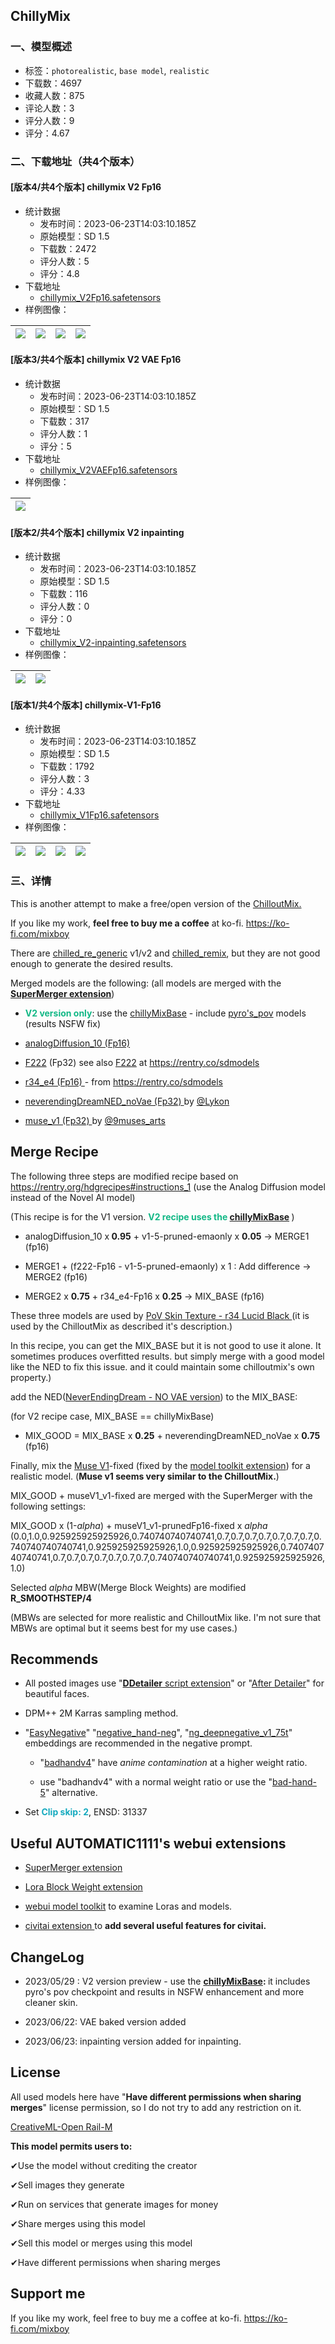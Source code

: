 ## ChillyMix
### 一、模型概述

- 标签：`photorealistic`, `base model`, `realistic`
- 下载数：4697
- 收藏人数：875
- 评论人数：3
- 评分人数：9
- 评分：4.67

### 二、下载地址（共4个版本）

#### [版本4/共4个版本] chillymix V2 Fp16

- 统计数据
  - 发布时间：2023-06-23T14:03:10.185Z
  - 原始模型：SD 1.5
  - 下载数：2472
  - 评分人数：5
  - 评分：4.8
- 下载地址
  - [chillymix_V2Fp16.safetensors](https://civitai.com/api/download/models/83785)
- 样例图像：

| <img src="https://image.civitai.com/xG1nkqKTMzGDvpLrqFT7WA/3d3bedaf-8bf5-4a68-88eb-4b5276414fa3/width=450/959174.jpeg" /> | <img src="https://image.civitai.com/xG1nkqKTMzGDvpLrqFT7WA/4080e520-1170-4789-a9cd-dc6187e48c32/width=450/958483.jpeg" /> | <img src="https://image.civitai.com/xG1nkqKTMzGDvpLrqFT7WA/01ab88e2-6ef9-4144-8955-9774d5718ee6/width=450/945613.jpeg" /> | <img src="https://image.civitai.com/xG1nkqKTMzGDvpLrqFT7WA/e8bbf8cf-a7fa-41f3-bae4-71e67910e945/width=450/958590.jpeg" /> |
| ---- | ---- | ---- | ---- |

#### [版本3/共4个版本] chillymix V2 VAE Fp16

- 统计数据
  - 发布时间：2023-06-23T14:03:10.185Z
  - 原始模型：SD 1.5
  - 下载数：317
  - 评分人数：1
  - 评分：5
- 下载地址
  - [chillymix_V2VAEFp16.safetensors](https://civitai.com/api/download/models/101588)
- 样例图像：

| <img src="https://image.civitai.com/xG1nkqKTMzGDvpLrqFT7WA/33bbe6ad-9a18-422b-8a94-ff8cd157da8b/width=450/1244647.jpeg" /> |
| ---- |

#### [版本2/共4个版本] chillymix V2 inpainting

- 统计数据
  - 发布时间：2023-06-23T14:03:10.185Z
  - 原始模型：SD 1.5
  - 下载数：116
  - 评分人数：0
  - 评分：0
- 下载地址
  - [chillymix_V2-inpainting.safetensors](https://civitai.com/api/download/models/102204)
- 样例图像：

| <img src="https://image.civitai.com/xG1nkqKTMzGDvpLrqFT7WA/8d9f6ed8-bc9b-4445-ae4e-bcda0a9007bf/width=450/1256505.jpeg" /> | <img src="https://image.civitai.com/xG1nkqKTMzGDvpLrqFT7WA/378ddd80-46c1-48b2-a522-33a50830644d/width=450/1256523.jpeg" /> |
| ---- | ---- |

#### [版本1/共4个版本] chillymix-V1-Fp16

- 统计数据
  - 发布时间：2023-06-23T14:03:10.185Z
  - 原始模型：SD 1.5
  - 下载数：1792
  - 评分人数：3
  - 评分：4.33
- 下载地址
  - [chillymix_V1Fp16.safetensors](https://civitai.com/api/download/models/63220)
- 样例图像：

| <img src="https://image.civitai.com/xG1nkqKTMzGDvpLrqFT7WA/85b9fed2-1adc-42a0-84be-89f107b355d3/width=450/697269.jpeg" /> | <img src="https://image.civitai.com/xG1nkqKTMzGDvpLrqFT7WA/36396496-e777-445f-a1b2-5e3d4919cbbd/width=450/697360.jpeg" /> | <img src="https://image.civitai.com/xG1nkqKTMzGDvpLrqFT7WA/837b5398-fed1-4781-9832-63a842ddd453/width=450/723363.jpeg" /> | <img src="https://image.civitai.com/xG1nkqKTMzGDvpLrqFT7WA/5ac27fa3-ebf1-4a49-9dfe-1d98adce4384/width=450/723590.jpeg" /> |
| ---- | ---- | ---- | ---- |


### 三、详情
<p>This is another attempt to make a free/open version of the <a target="_blank" rel="ugc" href="https://civitai.com/models/6424/chilloutmix">ChilloutMix.</a></p><p>If you like my work, <strong>feel free to buy me a coffee</strong> at ko-fi. <a target="_blank" rel="ugc" href="https://ko-fi.com/mixboy">https://ko-fi.com/mixboy</a></p><p></p><p>There are <a target="_blank" rel="ugc" href="https://yuuyuublog.org/chilled_re-generic_v2/">chilled_re_generic</a> v1/v2 and <a target="_blank" rel="ugc" href="https://huggingface.co/sazyou-roukaku/chilled_remix">chilled_remix</a>, but they are not good enough to generate the desired results.</p><p></p><p>Merged models are the following: (all models are merged with the <a target="_blank" rel="ugc" href="https://github.com/hako-mikan/sd-webui-supermerger"><strong>SuperMerger extension</strong></a>)</p><ul><li><p><strong><span style="color:rgb(18, 184, 134)">V2 version only</span></strong>: use the <a target="_blank" rel="ugc" href="https://civitai.com/models/75706/chillymixbase">chillyMixBase</a> - include <a target="_blank" rel="ugc" href="https://rentry.org/pyros-pov-model">pyro's_pov</a> models (results NSFW fix)</p></li></ul><ul><li><p><a target="_blank" rel="ugc" href="https://civitai.com/models/1265/analog-diffusion">analogDiffusion_10 (Fp16)</a></p></li><li><p><a target="_blank" rel="ugc" href="https://civitai.com/models/1188/f222">F222</a> (Fp32) see also <a target="_blank" rel="ugc" href="https://rentry.co/sdmodels#zeipher-f222-female-nude-better-anatomy">F222</a> at <a target="_blank" rel="ugc" href="https://rentry.co/sdmodels">https://rentry.co/sdmodels</a></p></li><li><p><a target="_blank" rel="ugc" href="https://rentry.co/sdmodels#r34_e4ckpt-6e45cf2c">r34_e4 (Fp16) </a>- from <a target="_blank" rel="ugc" href="https://rentry.co/sdmodels">https://rentry.co/sdmodels</a></p></li><li><p><a target="_blank" rel="ugc" href="https://civitai.com/models/10028?modelVersionId=11931">neverendingDreamNED_noVae (Fp32) </a>by <a target="_blank" rel="ugc" href="https://civitai.com/user/Lykon">@Lykon</a></p></li><li><p><a target="_blank" rel="ugc" href="https://civitai.com/models/13564/musev1">muse_v1 (Fp32) </a>by <a target="_blank" rel="ugc" href="https://civitai.com/user/9muses_arts">@9muses_arts</a></p></li></ul><p></p><h2 id="merge-recipe">Merge Recipe</h2><p>The following three steps are modified recipe based on <a target="_blank" rel="ugc" href="https://rentry.org/hdgrecipes#instructions_1">https://rentry.org/hdgrecipes#instructions_1</a> (use the Analog Diffusion model instead of the Novel AI model)</p><p>(This recipe is for the V1 version. <strong><span style="color:rgb(18, 184, 134)">V2 recipe uses the</span> </strong><a target="_blank" rel="ugc" href="https://civitai.com/models/75706/chillymixbase"><strong>chillyMixBase</strong></a><strong> </strong>)</p><ul><li><p>analogDiffusion_10 x<strong> 0.95</strong> + v1-5-pruned-emaonly x <strong>0.05</strong> -&gt; MERGE1 (fp16)</p></li><li><p>MERGE1 + (f222-Fp16 - v1-5-pruned-emaonly) x 1 : Add difference -&gt; MERGE2 (fp16)</p></li><li><p>MERGE2 x <strong>0.75</strong> + r34_e4-Fp16 x <strong>0.25</strong> -&gt; MIX_BASE (fp16)</p></li></ul><p>These three models are used by <a target="_blank" rel="ugc" href="https://civitai.com/models/4486/pov-skin-texture-r34-lucid-black"><u>PoV Skin Texture - r34 Lucid Black </u></a>(it is used by the ChilloutMix as described it's description.)</p><p></p><p>In this recipe, you can get the MIX_BASE but it is not good to use it alone. It sometimes produces overfitted results. but simply merge with a good model like the NED to fix this issue. and it could maintain some chilloutmix's own property.)</p><p></p><p>add the NED(<a target="_blank" rel="ugc" href="https://civitai.com/models/10028?modelVersionId=11931">NeverEndingDream - NO VAE version</a>) to the MIX_BASE:</p><p>(for V2 recipe case, MIX_BASE == chillyMixBase)</p><ul><li><p>MIX_GOOD = MIX_BASE x <strong>0.25</strong> + neverendingDreamNED_noVae x <strong>0.75</strong> (fp16)</p></li></ul><p></p><p>Finally, mix the <a target="_blank" rel="ugc" href="https://civitai.com/models/13564/musev1">Muse V1</a>-fixed (fixed by the <a target="_blank" rel="ugc" href="https://github.com/arenasys/stable-diffusion-webui-model-toolkit">model toolkit extension</a>) for a realistic model. (<strong>Muse v1 seems very similar to the ChilloutMix.</strong>)</p><p></p><p>MIX_GOOD + museV1_v1-fixed are merged with the SuperMerger with the following settings:</p><p></p><p>MIX_GOOD x (1-<em>alpha</em>) + museV1_v1-prunedFp16-fixed x <em>alpha</em> (0.0,1.0,0.925925925925926,0.740740740740741,0.7,0.7,0.7,0.7,0.7,0.7,0.7,0.740740740740741,0.925925925925926,1.0,0.925925925925926,0.740740740740741,0.7,0.7,0.7,0.7,0.7,0.7,0.7,0.740740740740741,0.925925925925926,1.0)</p><p></p><p>Selected <em>alpha</em> MBW(Merge Block Weights) are modified <strong>R_SMOOTHSTEP/4</strong></p><p>(MBWs are selected for more realistic and ChilloutMix like. I'm not sure that MBWs are optimal but it seems best for my use cases.)</p><p></p><h2 id="recommends">Recommends</h2><ul><li><p>All posted images use "<a target="_blank" rel="ugc" href="https://github.com/dustysys/ddetailer"><strong>DDetailer</strong> script extension</a>" or "<a target="_blank" rel="ugc" href="https://github.com/Bing-su/adetailer">After Detailer</a>" for beautiful faces.</p></li><li><p>DPM++ 2M Karras sampling method.</p></li><li><p>"<a target="_blank" rel="ugc" href="https://civitai.com/models/7808/easynegative">EasyNegative</a>" "<a target="_blank" rel="ugc" href="https://civitai.com/models/56519?modelVersionId=60938">negative_hand-neg</a>", "<a target="_blank" rel="ugc" href="https://civitai.com/models/4629/deep-negative-v1x">ng_deepnegative_v1_75t</a>" embeddings are recommended in the negative prompt.</p><ul><li><p>"<a target="_blank" rel="ugc" href="https://civitai.com/models/16993/badhandv4-animeillustdiffusion">badhandv4</a>" have <em>anime contamination</em> at a higher weight ratio.</p></li><li><p>use "badhandv4" with a normal weight ratio or use the "<a target="_blank" rel="ugc" href="https://civitai.com/models/30452/bad-hands">bad-hand-5</a>" alternative.</p></li></ul></li><li><p>Set<span style="color:rgb(21, 170, 191)"> </span><strong><span style="color:rgb(21, 170, 191)">Clip skip: 2</span></strong>, ENSD: 31337</p></li></ul><p></p><h2 id="useful-automatic1111s-webui-extensions">Useful AUTOMATIC1111's webui extensions</h2><ul><li><p><a target="_blank" rel="ugc" href="https://github.com/hako-mikan/sd-webui-supermerger">SuperMerger extension</a></p></li><li><p><a target="_blank" rel="ugc" href="https://github.com/hako-mikan/sd-webui-lora-block-weight">Lora Block Weight extension</a></p></li><li><p><a target="_blank" rel="ugc" href="https://github.com/arenasys/stable-diffusion-webui-model-toolkit">webui model toolkit</a> to examine Loras and models.</p></li><li><p><a target="_blank" rel="ugc" href="https://github.com/civitai/sd_civitai_extension/">civitai extension </a>to <strong>add several useful features for civitai.</strong></p></li></ul><p></p><h2 id="changelog">ChangeLog</h2><ul><li><p>2023/05/29 : V2 version preview - use the <a target="_blank" rel="ugc" href="https://civitai.com/models/75706/chillymixbase"><strong>chillyMixBase</strong></a><strong>: </strong>it includes pyro's pov checkpoint and results in NSFW enhancement and more cleaner skin.</p></li><li><p>2023/06/22: VAE baked version added</p></li><li><p>2023/06/23: inpainting version added for inpainting.</p></li></ul><p></p><h2 id="license">License</h2><p>All used models here have "<strong>Have different permissions when sharing merges</strong>" license permission, so I do not try to add any restriction on it.</p><p></p><p><a target="_blank" rel="ugc" href="https://huggingface.co/spaces/CompVis/stable-diffusion-license">CreativeML-Open Rail-M</a></p><p><strong>This model permits users to:</strong></p><p>✔Use the model without crediting the creator</p><p>✔Sell images they generate</p><p>✔Run on services that generate images for money</p><p>✔Share merges using this model</p><p>✔Sell this model or merges using this model</p><p>✔Have different permissions when sharing merges</p><p></p><h2 id="heading-3">Support me</h2><p>If you like my work, feel free to buy me a coffee at ko-fi. <a target="_blank" rel="ugc" href="https://ko-fi.com/mixboy">https://ko-fi.com/mixboy</a></p>